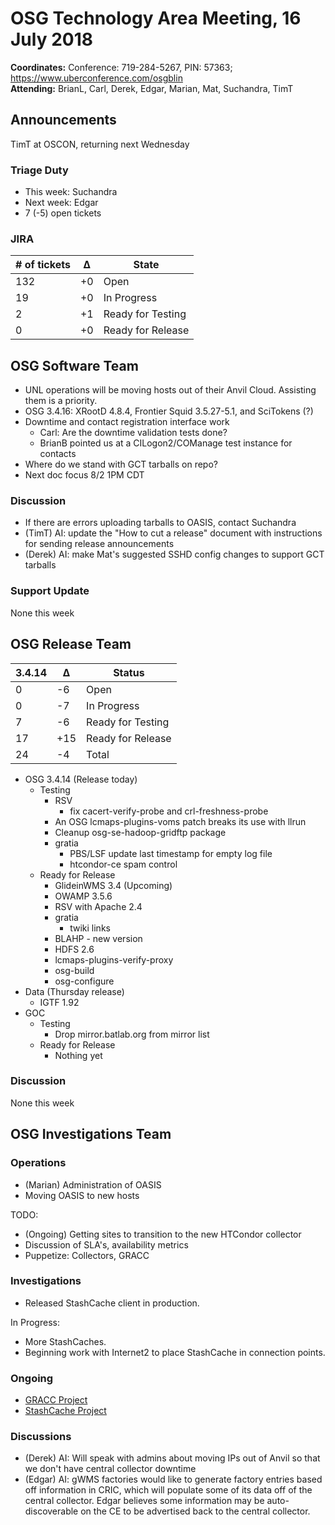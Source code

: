 # OSG Technology Area Meeting, 16 July 2018

**Coordinates:** Conference: 719-284-5267, PIN: 57363; <https://www.uberconference.com/osgblin>  
**Attending:** BrianL, Carl, Derek, Edgar, Marian, Mat, Suchandra, TimT  


## Announcements

TimT at OSCON, returning next Wednesday  


### Triage Duty

-   This week: Suchandra
-   Next week: Edgar
-   7 (-5) open tickets


### JIRA

| # of tickets | &Delta; | State             |
|------------ |------- |----------------- |
| 132          | +0      | Open              |
| 19           | +0      | In Progress       |
| 2            | +1      | Ready for Testing |
| 0            | +0      | Ready for Release |


## OSG Software Team

-   UNL operations will be moving hosts out of their Anvil Cloud. Assisting them is a priority.
-   OSG 3.4.16: XRootD 4.8.4, Frontier Squid 3.5.27-5.1, and SciTokens (?)
-   Downtime and contact registration interface work  
    -   Carl: Are the downtime validation tests done?
    -   BrianB pointed us at a CILogon2/COManage test instance for contacts
-   Where do we stand with GCT tarballs on repo?
-   Next doc focus 8/2 1PM CDT


### Discussion

-   If there are errors uploading tarballs to OASIS, contact Suchandra
-   (TimT) AI:  update the "How to cut a release" document with instructions for sending release announcements
-   (Derek) AI: make Mat's suggested SSHD config changes to support GCT tarballs


### Support Update

None this week  


## OSG Release Team

| 3.4.14 | &Delta; | Status            |
|------ |------- |----------------- |
| 0      | -6      | Open              |
| 0      | -7      | In Progress       |
| 7      | -6      | Ready for Testing |
| 17     | +15     | Ready for Release |
| 24     | -4      | Total             |

-   OSG 3.4.14 (Release today)  
    -   Testing  
        -   RSV  
            -   fix cacert-verify-probe and crl-freshness-probe
        -   An OSG lcmaps-plugins-voms patch breaks its use with llrun
        -   Cleanup osg-se-hadoop-gridftp package
        -   gratia  
            -   PBS/LSF update last timestamp for empty log file
            -   htcondor-ce spam control
    -   Ready for Release  
        -   GlideinWMS 3.4 (Upcoming)
        -   OWAMP 3.5.6
        -   RSV with Apache 2.4
        -   gratia  
            -   twiki links
        -   BLAHP - new version
        -   HDFS 2.6
        -   lcmaps-plugins-verify-proxy
        -   osg-build
        -   osg-configure
-   Data (Thursday release)  
    -   IGTF 1.92
-   GOC  
    -   Testing  
        -   Drop mirror.batlab.org from mirror list
    -   Ready for Release  
        -   Nothing yet


### Discussion

None this week  


## OSG Investigations Team


### Operations

-   (Marian) Administration of OASIS
-   Moving OASIS to new hosts

TODO:  

-   (Ongoing) Getting sites to transition to the new HTCondor collector
-   Discussion of SLA's, availability metrics
-   Puppetize: Collectors, GRACC


### Investigations

-   Released StashCache client in production.

In Progress:  

-   More StashCaches.
-   Beginning work with Internet2 to place StashCache in connection points.


### Ongoing

-   [GRACC Project](https://jira.opensciencegrid.org/projects/GRACC/)
-   [StashCache Project](https://opensciencegrid.github.io/StashCache/)


### Discussions

-   (Derek) AI: Will speak with admins about moving IPs out of Anvil so that we don't have central collector downtime
-   (Edgar) AI: gWMS factories would like to generate factory entries based off information in CRIC, which will populate some of its data off of the central collector. Edgar believes some information may be auto-discoverable on the CE to be advertised back to the central collector.
